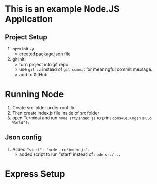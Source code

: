 # This is an example Node.JS Application

## Project Setup
1. npm init -y
    * created package.json file
2. git init
    * turn project into git repo
    * use `git cz` instead of `git commit` 
    for meaningful commit message. 
    * add to GitHub

# Running Node
1. Create src folder under root dir
2. Then create index.js file inside of src folder
3. open Terminal and run `node src/index.js` to print
`console.log("Hello World");`

## Json config
1. Added `"start": "node src/index.js",`
    * added script to run "start" instead of `node src/...`

# Express Setup
